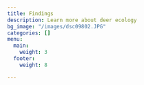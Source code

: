 ```yaml
---
title: Findings
description: Learn more about deer ecology
bg_image: "/images/dsc09802.JPG"
categories: []
menu:
  main:
    weight: 3
  footer:
    weight: 8

---
```

